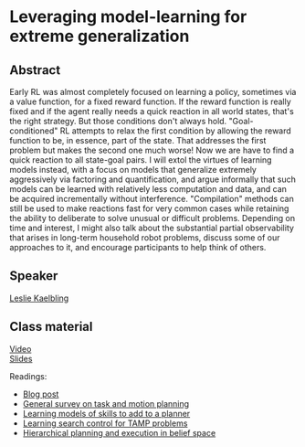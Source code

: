 # Leveraging model-learning for extreme generalization

## Abstract

Early RL was almost completely focused on learning a policy, sometimes via a value function, for a fixed reward function.   If the reward function is really fixed and if the agent really needs a quick reaction in all world states, that's the right strategy.  But those conditions don't always hold.  "Goal-conditioned" RL attempts to relax the first condition by allowing the reward function to be, in essence, part of the state.   That addresses the first problem but makes the second one much worse!  Now we are have to find a quick reaction to all state-goal pairs.  I will extol the virtues of learning models instead, with a focus on models that generalize extremely aggressively via factoring and quantification, and argue informally that such models can be learned with relatively less computation and data, and can be acquired incrementally without interference.  "Compilation" methods can still be used to make reactions fast for very common cases while retaining the ability to deliberate to solve unusual or difficult problems.   Depending on time and interest, I might also talk about the substantial partial observability that arises in long-term household robot problems, discuss some of our approaches to it, and encourage participants to help think of others. 

## Speaker

[Leslie Kaelbling](leslie-kaelbling.md)

## Class material
[Video](https://us02web.zoom.us/rec/play/_tOCAibc1Vl5f-Wwo5kS7tNU83GcjbCAZYpng3p3c0NraZ3FMHl-JShL6FefuaEkDtyTS-JLYgMp3ffz.tX07bsh2m4rDzO1I?startTime=1617975918000&_x_zm_rtaid=ymYVeH5TS-yFo43GnN8WBA.1618294478147.5eaefc2413c244edb1d881fa39ddc8c2&_x_zm_rhtaid=167)   
[Slides](class-material/model-learning/RLVS_21.pdf)   

Readings:

- [Blog post](https://lis.csail.mit.edu/the-engineering-science-of-embodied-intelligence/)
- [General survey on task and motion planning](https://arxiv.org/abs/2010.01083)
- [Learning models of skills to add to a planner](https://arxiv.org/abs/2006.06444)
- [Learning search control for TAMP problems](http://people.csail.mit.edu/beomjoon/publications/kim-corl19.pdf)
- [Hierarchical planning and execution in belief space](https://lis.csail.mit.edu/pubs/tlp/IJRRBelFinal.pdf)


